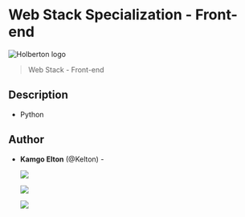 # Web Stack Specialization - Front-end

![Holberton logo](https://www.alxafrica.com/wp-content/uploads/2022/01/header-logo.png)
> Web Stack - Front-end

## Description

* Python

## Author

* **Kamgo Elton** (@Kelton) -
 <ol>

  [<img src="https://img.shields.io/badge/Twitter-1DA1F2.svg?&style=plastic&logo=twitter&logoColor=white alt=Twitter"/>](https://twitter.com/kelton194)

 [<img src="https://img.shields.io/badge/Linkedin-0A66C2.svg?&style=plastic&logo=linkedin&logoColor=white alt=Linkedin" />](https://www.linkedin.com/in/elton-kamgo-njomo-89ba66210/)

  [<img src="https://img.shields.io/badge/GitHub-181717.svg?&style=plastic&logo=github&logoColor=white alt=Github"/>](https://github.com/kelton-glitch)
 </ol>

